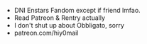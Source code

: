 - DNI Enstars Fandom except if friend lmfao.
- Read Patreon & Rentry actually 
- I don't shut up about Obbligato, sorry
- patreon.com/hiy0mail

<!---
wiifums/wiifums is a ✨ special ✨ repository because its `README.md` (this file) appears on your GitHub profile.
You can click the Preview link to take a look at your changes.
--->
